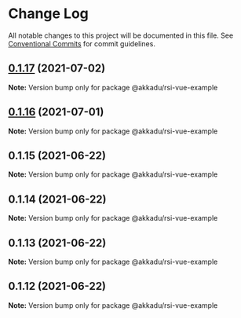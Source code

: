 # Change Log

All notable changes to this project will be documented in this file.
See [Conventional Commits](https://conventionalcommits.org) for commit guidelines.

## [0.1.17](https://github.com/Akkadu/rsi-api-widgets/compare/@akkadu/rsi-vue-example@0.1.16...@akkadu/rsi-vue-example@0.1.17) (2021-07-02)

**Note:** Version bump only for package @akkadu/rsi-vue-example





## [0.1.16](https://github.com/Akkadu/rsi-api-widgets/compare/@akkadu/rsi-vue-example@0.1.15...@akkadu/rsi-vue-example@0.1.16) (2021-07-01)

**Note:** Version bump only for package @akkadu/rsi-vue-example





## 0.1.15 (2021-06-22)

**Note:** Version bump only for package @akkadu/rsi-vue-example





## 0.1.14 (2021-06-22)

**Note:** Version bump only for package @akkadu/rsi-vue-example





## 0.1.13 (2021-06-22)

**Note:** Version bump only for package @akkadu/rsi-vue-example





## 0.1.12 (2021-06-22)

**Note:** Version bump only for package @akkadu/rsi-vue-example
